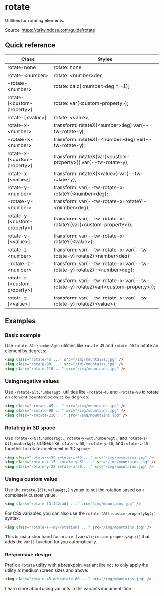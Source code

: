 # rotate

Utilities for rotating elements.

Source: https://tailwindcss.com/guide/rotate

## Quick reference

| Class | Styles |
|---|---|
| rotate-none | rotate: none; |
| rotate-&lt;number&gt; | rotate: &lt;number&gt;deg; |
| -rotate-&lt;number&gt; | rotate: calc(&lt;number&gt;deg * -1); |
| rotate-(&lt;custom-property&gt;) | rotate: var(&lt;custom-property&gt;); |
| rotate-[&lt;value&gt;] | rotate: &lt;value&gt;; |
| rotate-x-&lt;number&gt; | transform: rotateX(&lt;number&gt;deg) var(--tw-rotate-y); |
| -rotate-x-&lt;number&gt; | transform: rotateX(-&lt;number&gt;deg) var(--tw-rotate-y); |
| rotate-x-(&lt;custom-property&gt;) | transform: rotateX(var(&lt;custom-property&gt;)) var(--tw-rotate-y); |
| rotate-x-[&lt;value&gt;] | transform: rotateX(&lt;value&gt;) var(--tw-rotate-y); |
| rotate-y-&lt;number&gt; | transform: var(--tw-rotate-x) rotateY(&lt;number&gt;deg); |
| -rotate-y-&lt;number&gt; | transform: var(--tw-rotate-x) rotateY(-&lt;number&gt;deg); |
| rotate-y-(&lt;custom-property&gt;) | transform: var(--tw-rotate-x) rotateY(var(&lt;custom-property&gt;)); |
| rotate-y-[&lt;value&gt;] | transform: var(--tw-rotate-x) rotateY(&lt;value&gt;); |
| rotate-z-&lt;number&gt; | transform: var(--tw-rotate-x) var(--tw-rotate-y) rotateZ(&lt;number&gt;deg); |
| -rotate-z-&lt;number&gt; | transform: var(--tw-rotate-x) var(--tw-rotate-y) rotateZ(-&lt;number&gt;deg); |
| rotate-z-(&lt;custom-property&gt;) | transform: var(--tw-rotate-x) var(--tw-rotate-y) rotateZ(var(&lt;custom-property&gt;)); |
| rotate-z-[&lt;value&gt;] | transform: var(--tw-rotate-x) var(--tw-rotate-y) rotateZ(&lt;value&gt;); |

## Examples

### Basic example

Use `rotate-&lt;number&gt;` utilities like `rotate-45` and `rotate-90` to rotate an element by degrees:

```html
<img class="rotate-45 ..." src="/img/mountains.jpg" />
<img class="rotate-90 ..." src="/img/mountains.jpg" />
<img class="rotate-210 ..." src="/img/mountains.jpg" />
```

### Using negative values

Use `-rotate-&lt;number&gt;` utilities like `-rotate-45` and `-rotate-90` to rotate an element counterclockwise by degrees:

```html
<img class="-rotate-45 ..." src="/img/mountains.jpg" />
<img class="-rotate-90 ..." src="/img/mountains.jpg" />
<img class="-rotate-210 ..." src="/img/mountains.jpg" />
```

### Rotating in 3D space

Use `rotate-x-&lt;number&gt;`, `rotate-y-&lt;number&gt;`, and `rotate-z-&lt;number&gt;` utilities like `rotate-x-50`, `-rotate-y-30`, and `rotate-z-45` together to rotate an element in 3D space:

```html
<img class="rotate-x-50 rotate-z-45 ..." src="/img/mountains.jpg" />
<img class="rotate-x-15 -rotate-y-30 ..." src="/img/mountains.jpg" />
<img class="rotate-y-25 rotate-z-30 ..." src="/img/mountains.jpg" />
```

### Using a custom value

Use the `rotate-[&lt;value&gt;]` syntax to set the rotation based on a completely custom value:

```html
<img class="rotate-[3.142rad] ..." src="/img/mountains.jpg" />
```

For CSS variables, you can also use the `rotate-(&lt;custom-property&gt;)` syntax:

```html
<img class="rotate-(--my-rotation) ..." src="/img/mountains.jpg" />
```

This is just a shorthand for `rotate-[var(&lt;custom-property&gt;)]` that adds the `var()` function for you automatically.

### Responsive design

Prefix a `rotate` utility with a breakpoint variant like `md:` to only apply the utility at medium screen sizes and above:

```html
<img class="rotate-45 md:rotate-60 ..." src="/img/mountains.jpg" />
```

Learn more about using variants in the variants documentation.
